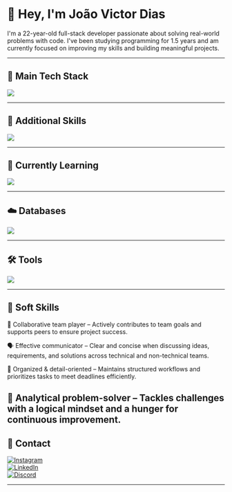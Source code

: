 # 👋 Hey, I'm João Victor Dias

I'm a 22-year-old full-stack developer passionate about solving real-world problems with code. I've been studying programming for 1.5 years and am currently focused on improving my skills and building meaningful projects.

---

## 🚀 Main Tech Stack

![](https://skillicons.dev/icons?i=nodejs,ts,react,nextjs,tailwind,prisma)

---

## 🔧 Additional Skills

![](https://skillicons.dev/icons?i=html,css,js,python,postman)

---

## 📘 Currently Learning

![](https://skillicons.dev/icons?i=java,docker)

---

## ☁️ Databases

![](https://skillicons.dev/icons?i=mysql,postgres)

---

## 🛠️ Tools

![](https://skillicons.dev/icons?i=vscode,git,github,ubuntu,windows)

---


## 🧠 Soft Skills
🤝 Collaborative team player – Actively contributes to team goals and supports peers to ensure project success.

🗣️ Effective communicator – Clear and concise when discussing ideas, requirements, and solutions across technical and non-technical teams.

🧩 Organized & detail-oriented – Maintains structured workflows and prioritizes tasks to meet deadlines efficiently.

🧠 Analytical problem-solver – Tackles challenges with a logical mindset and a hunger for continuous improvement.
---

## 📱 Contact

[![Instagram](https://img.shields.io/badge/Instagram-E4405F?style=for-the-badge&logo=instagram&logoColor=white)](https://instagram.com/jdias_v)  
[![LinkedIn](https://img.shields.io/badge/LinkedIn-0A66C2?style=for-the-badge&logo=linkedin&logoColor=white)](https://linkedin.com/in/joao-victor-dias-0026a7266)  
[![Discord](https://img.shields.io/badge/Discord-7289DA?style=for-the-badge&logo=discord&logoColor=white)](https://discord.com/users/1137523691589210163)

---

